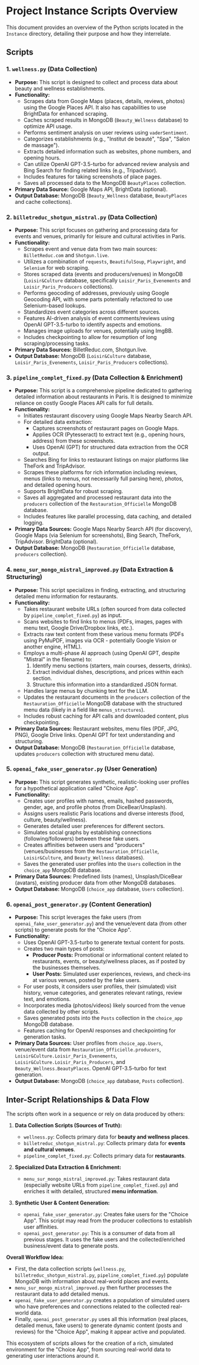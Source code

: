 # Project Instance Scripts Overview

This document provides an overview of the Python scripts located in the `Instance` directory, detailing their purpose and how they interrelate.

## Scripts

### 1. `wellness.py` (Data Collection)

*   **Purpose:** This script is designed to collect and process data about beauty and wellness establishments.
*   **Functionality:**
    *   Scrapes data from Google Maps (places, details, reviews, photos) using the Google Places API. It also has capabilities to use BrightData for enhanced scraping.
    *   Caches scraped results in MongoDB (`Beauty_Wellness` database) to optimize API usage.
    *   Performs sentiment analysis on user reviews using `vaderSentiment`.
    *   Categorizes establishments (e.g., "Institut de beauté", "Spa", "Salon de massage").
    *   Extracts detailed information such as websites, phone numbers, and opening hours.
    *   Can utilize OpenAI GPT-3.5-turbo for advanced review analysis and Bing Search for finding related links (e.g., Tripadvisor).
    *   Includes features for taking screenshots of place pages.
    *   Saves all processed data to the MongoDB `BeautyPlaces` collection.
*   **Primary Data Source:** Google Maps API, BrightData (optional).
*   **Output Database:** MongoDB (`Beauty_Wellness` database, `BeautyPlaces` and cache collections).

### 2. `billetreduc_shotgun_mistral.py` (Data Collection)

*   **Purpose:** This script focuses on gathering and processing data for events and venues, primarily for leisure and cultural activities in Paris.
*   **Functionality:**
    *   Scrapes event and venue data from two main sources: `BilletReduc.com` and `Shotgun.live`.
    *   Utilizes a combination of `requests`, `BeautifulSoup`, `Playwright`, and `Selenium` for web scraping.
    *   Stores scraped data (events and producers/venues) in MongoDB (`Loisir&Culture` database, specifically `Loisir_Paris_Evenements` and `Loisir_Paris_Producers` collections).
    *   Performs geocoding of addresses, previously using Google Geocoding API, with some parts potentially refactored to use Selenium-based lookups.
    *   Standardizes event categories across different sources.
    *   Features AI-driven analysis of event comments/reviews using OpenAI GPT-3.5-turbo to identify aspects and emotions.
    *   Manages image uploads for venues, potentially using ImgBB.
    *   Includes checkpointing to allow for resumption of long scraping/processing tasks.
*   **Primary Data Sources:** BilletReduc.com, Shotgun.live.
*   **Output Database:** MongoDB (`Loisir&Culture` database, `Loisir_Paris_Evenements`, `Loisir_Paris_Producers` collections).

### 3. `pipeline_complet_fixed.py` (Data Collection & Enrichment)

*   **Purpose:** This script is a comprehensive pipeline dedicated to gathering detailed information about restaurants in Paris. It is designed to minimize reliance on costly Google Places API calls for full details.
*   **Functionality:**
    *   Initiates restaurant discovery using Google Maps Nearby Search API.
    *   For detailed data extraction:
        *   Captures screenshots of restaurant pages on Google Maps.
        *   Applies OCR (Pytesseract) to extract text (e.g., opening hours, address) from these screenshots.
        *   Uses OpenAI (GPT) for structured data extraction from the OCR output.
    *   Searches Bing for links to restaurant listings on major platforms like TheFork and TripAdvisor.
    *   Scrapes these platforms for rich information including reviews, menus (links to menus, not necessarily full parsing here), photos, and detailed opening hours.
    *   Supports BrightData for robust scraping.
    *   Saves all aggregated and processed restaurant data into the `producers` collection of the `Restauration_Officielle` MongoDB database.
    *   Includes features like parallel processing, data caching, and detailed logging.
*   **Primary Data Sources:** Google Maps Nearby Search API (for discovery), Google Maps (via Selenium for screenshots), Bing Search, TheFork, TripAdvisor. BrightData (optional).
*   **Output Database:** MongoDB (`Restauration_Officielle` database, `producers` collection).

### 4. `menu_sur_mongo_mistral_improved.py` (Data Extraction & Structuring)

*   **Purpose:** This script specializes in finding, extracting, and structuring detailed menu information for restaurants.
*   **Functionality:**
    *   Takes restaurant website URLs (often sourced from data collected by `pipeline_complet_fixed.py`) as input.
    *   Scans websites to find links to menus (PDFs, images, pages with menu text, Google Drive/Dropbox links, etc.).
    *   Extracts raw text content from these various menu formats (PDFs using PyMuPDF, images via OCR - potentially Google Vision or another engine, HTML).
    *   Employs a multi-phase AI approach (using OpenAI GPT, despite "Mistral" in the filename) to:
        1.  Identify menu sections (starters, main courses, desserts, drinks).
        2.  Extract individual dishes, descriptions, and prices within each section.
        3.  Structure this information into a standardized JSON format.
    *   Handles large menus by chunking text for the LLM.
    *   Updates the restaurant documents in the `producers` collection of the `Restauration_Officielle` MongoDB database with the structured menu data (likely in a field like `menus_structures`).
    *   Includes robust caching for API calls and downloaded content, plus checkpointing.
*   **Primary Data Sources:** Restaurant websites, menu files (PDF, JPG, PNG), Google Drive links. OpenAI GPT for text understanding and structuring.
*   **Output Database:** MongoDB (`Restauration_Officielle` database, updates `producers` collection with structured menu data).

### 5. `openai_fake_user_generator.py` (User Generation)

*   **Purpose:** This script generates synthetic, realistic-looking user profiles for a hypothetical application called "Choice App".
*   **Functionality:**
    *   Creates user profiles with names, emails, hashed passwords, gender, age, and profile photos (from DiceBear/Unsplash).
    *   Assigns users realistic Paris locations and diverse interests (food, culture, beauty/wellness).
    *   Generates detailed user preferences for different sectors.
    *   Simulates social graphs by establishing connections (following/followers) between these fake users.
    *   Creates affinities between users and "producers" (venues/businesses from the `Restauration_Officielle`, `Loisir&Culture`, and `Beauty_Wellness` databases).
    *   Saves the generated user profiles into the `Users` collection in the `choice_app` MongoDB database.
*   **Primary Data Sources:** Predefined lists (names), Unsplash/DiceBear (avatars), existing producer data from other MongoDB databases.
*   **Output Database:** MongoDB (`choice_app` database, `Users` collection).

### 6. `openai_post_generator.py` (Content Generation)

*   **Purpose:** This script leverages the fake users (from `openai_fake_user_generator.py`) and the venue/event data (from other scripts) to generate posts for the "Choice App".
*   **Functionality:**
    *   Uses OpenAI GPT-3.5-turbo to generate textual content for posts.
    *   Creates two main types of posts:
        *   **Producer Posts:** Promotional or informational content related to restaurants, events, or beauty/wellness places, as if posted by the businesses themselves.
        *   **User Posts:** Simulated user experiences, reviews, and check-ins at various venues, posted by the fake users.
    *   For user posts, it considers user profiles, their (simulated) visit history, venue categories, and generates relevant ratings, review text, and emotions.
    *   Incorporates media (photos/videos) likely sourced from the venue data collected by other scripts.
    *   Saves generated posts into the `Posts` collection in the `choice_app` MongoDB database.
    *   Features caching for OpenAI responses and checkpointing for generation tasks.
*   **Primary Data Sources:** User profiles from `choice_app.Users`, venue/event data from `Restauration_Officielle.producers`, `Loisir&Culture.Loisir_Paris_Evenements`, `Loisir&Culture.Loisir_Paris_Producers`, and `Beauty_Wellness.BeautyPlaces`. OpenAI GPT-3.5-turbo for text generation.
*   **Output Database:** MongoDB (`choice_app` database, `Posts` collection).

## Inter-Script Relationships & Data Flow

The scripts often work in a sequence or rely on data produced by others:

1.  **Data Collection Scripts (Sources of Truth):**
    *   `wellness.py`: Collects primary data for **beauty and wellness places**.
    *   `billetreduc_shotgun_mistral.py`: Collects primary data for **events and cultural venues**.
    *   `pipeline_complet_fixed.py`: Collects primary data for **restaurants**.

2.  **Specialized Data Extraction & Enrichment:**
    *   `menu_sur_mongo_mistral_improved.py`: Takes restaurant data (especially website URLs from `pipeline_complet_fixed.py`) and enriches it with detailed, structured **menu information**.

3.  **Synthetic User & Content Generation:**
    *   `openai_fake_user_generator.py`: Creates fake users for the "Choice App". This script may read from the producer collections to establish user affinities.
    *   `openai_post_generator.py`: This is a consumer of data from all previous stages. It uses the fake users and the collected/enriched business/event data to generate posts.

**Overall Workflow Idea:**

*   First, the data collection scripts (`wellness.py`, `billetreduc_shotgun_mistral.py`, `pipeline_complet_fixed.py`) populate MongoDB with information about real-world places and events.
*   `menu_sur_mongo_mistral_improved.py` then further processes the restaurant data to add detailed menus.
*   `openai_fake_user_generator.py` creates a population of simulated users who have preferences and connections related to the collected real-world data.
*   Finally, `openai_post_generator.py` uses all this information (real places, detailed menus, fake users) to generate dynamic content (posts and reviews) for the "Choice App", making it appear active and populated.

This ecosystem of scripts allows for the creation of a rich, simulated environment for the "Choice App", from sourcing real-world data to generating user interactions around it. 